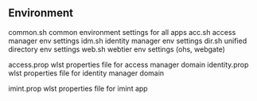 Environment
-----------

common.sh       common environment settings for all apps
acc.sh          access manager env settings
idm.sh          identity manager env settings
dir.sh          unified directory env settings
web.sh          webtier env settings (ohs, webgate)

access.prop     wlst properties file for access manager domain
identity.prop   wlst properties file for identity manager domain

imint.prop      wlst properties file for imint app
